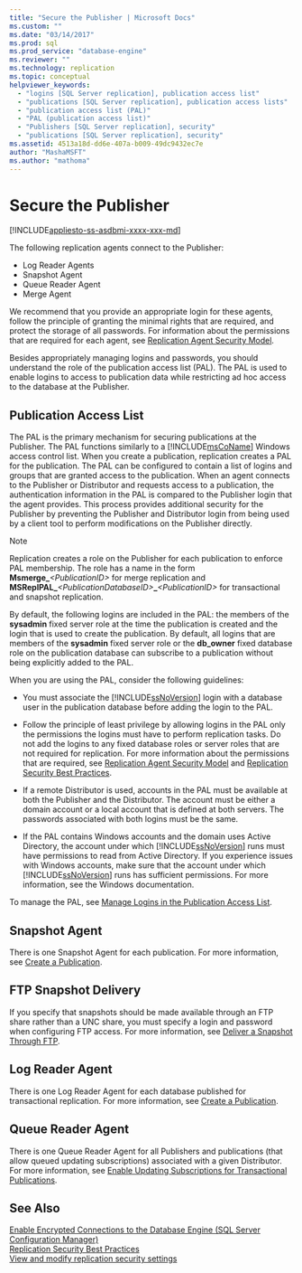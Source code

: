 ```yaml
---
title: "Secure the Publisher | Microsoft Docs"
ms.custom: ""
ms.date: "03/14/2017"
ms.prod: sql
ms.prod_service: "database-engine"
ms.reviewer: ""
ms.technology: replication
ms.topic: conceptual
helpviewer_keywords: 
  - "logins [SQL Server replication], publication access list"
  - "publications [SQL Server replication], publication access lists"
  - "publication access list (PAL)"
  - "PAL (publication access list)"
  - "Publishers [SQL Server replication], security"
  - "publications [SQL Server replication], security"
ms.assetid: 4513a18d-dd6e-407a-b009-49dc9432ec7e
author: "MashaMSFT"
ms.author: "mathoma"
---
```

# Secure the Publisher
[!INCLUDE[appliesto-ss-asdbmi-xxxx-xxx-md](../../../includes/appliesto-ss-asdbmi-xxxx-xxx-md.md)]
  
The following replication agents connect to the Publisher:  
  
-   Log Reader Agents
-   Snapshot Agent
-   Queue Reader Agent  
-   Merge Agent  
  
 We recommend that you provide an appropriate login for these agents, follow the principle of granting the minimal rights that are required, and protect the storage of all passwords. For information about the permissions that are required for each agent, see [Replication Agent Security Model](../../../relational-databases/replication/security/replication-agent-security-model.md).  
  
 Besides appropriately managing logins and passwords, you should understand the role of the publication access list (PAL). The PAL is used to enable logins to access to publication data while restricting ad hoc access to the database at the Publisher.  
  
## Publication Access List  
 The PAL is the primary mechanism for securing publications at the Publisher. The PAL functions similarly to a [!INCLUDE[msCoName](../../../includes/msconame-md.md)] Windows access control list. When you create a publication, replication creates a PAL for the publication. The PAL can be configured to contain a list of logins and groups that are granted access to the publication. When an agent connects to the Publisher or Distributor and requests access to a publication, the authentication information in the PAL is compared to the Publisher login that the agent provides. This process provides additional security for the Publisher by preventing the Publisher and Distributor login from being used by a client tool to perform modifications on the Publisher directly.  
  
> [!NOTE]  
>  Replication creates a role on the Publisher for each publication to enforce PAL membership. The role has a name in the form **Msmerge_**_\<PublicationID>_ for merge replication and **MSReplPAL_**_\<PublicationDatabaseID>_**_**_\<PublicationID>_ for transactional and snapshot replication.  
  
 By default, the following logins are included in the PAL: the members of the **sysadmin** fixed server role at the time the publication is created and the login that is used to create the publication. By default, all logins that are members of the **sysadmin** fixed server role or the **db_owner** fixed database role on the publication database can subscribe to a publication without being explicitly added to the PAL.  
  
 When you are using the PAL, consider the following guidelines:  
  
-   You must associate the [!INCLUDE[ssNoVersion](../../../includes/ssnoversion-md.md)] login with a database user in the publication database before adding the login to the PAL.  
  
-   Follow the principle of least privilege by allowing logins in the PAL only the permissions the logins must have to perform replication tasks. Do not add the logins to any fixed database roles or server roles that are not required for replication. For more information about the permissions that are required, see [Replication Agent Security Model](../../../relational-databases/replication/security/replication-agent-security-model.md) and [Replication Security Best Practices](../../../relational-databases/replication/security/replication-security-best-practices.md).  
  
-   If a remote Distributor is used, accounts in the PAL must be available at both the Publisher and the Distributor. The account must be either a domain account or a local account that is defined at both servers. The passwords associated with both logins must be the same.  
  
-   If the PAL contains Windows accounts and the domain uses Active Directory, the account under which [!INCLUDE[ssNoVersion](../../../includes/ssnoversion-md.md)] runs must have permissions to read from Active Directory. If you experience issues with Windows accounts, make sure that the account under which [!INCLUDE[ssNoVersion](../../../includes/ssnoversion-md.md)] runs has sufficient permissions. For more information, see the Windows documentation.  
  
 To manage the PAL, see [Manage Logins in the Publication Access List](../../../relational-databases/replication/security/manage-logins-in-the-publication-access-list.md).  
  
## Snapshot Agent  
 There is one Snapshot Agent for each publication. For more information, see [Create a Publication](../../../relational-databases/replication/publish/create-a-publication.md).  
  
## FTP Snapshot Delivery  
 If you specify that snapshots should be made available through an FTP share rather than a UNC share, you must specify a login and password when configuring FTP access. For more information, see [Deliver a Snapshot Through FTP](../../../relational-databases/replication/publish/deliver-a-snapshot-through-ftp.md).  
  
## Log Reader Agent  
 There is one Log Reader Agent for each database published for transactional replication. For more information, see [Create a Publication](../../../relational-databases/replication/publish/create-a-publication.md).  
  
## Queue Reader Agent  
 There is one Queue Reader Agent for all Publishers and publications (that allow queued updating subscriptions) associated with a given Distributor. For more information, see [Enable Updating Subscriptions for Transactional Publications](../../../relational-databases/replication/publish/enable-updating-subscriptions-for-transactional-publications.md).  
  
## See Also  
 [Enable Encrypted Connections to the Database Engine &#40;SQL Server Configuration Manager&#41;](../../../database-engine/configure-windows/enable-encrypted-connections-to-the-database-engine.md)   
 [Replication Security Best Practices](../../../relational-databases/replication/security/replication-security-best-practices.md)   
 [View and modify replication security settings](../../../relational-databases/replication/security/view-and-modify-replication-security-settings.md)  
  
  
